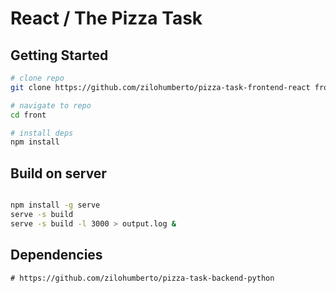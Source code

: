 # React / The Pizza Task 

## Getting Started

```bash
# clone repo
git clone https://github.com/zilohumberto/pizza-task-frontend-react front

# navigate to repo
cd front

# install deps
npm install
```

## Build on server
```bash

npm install -g serve
serve -s build
serve -s build -l 3000 > output.log &

```

## Dependencies
    # https://github.com/zilohumberto/pizza-task-backend-python

